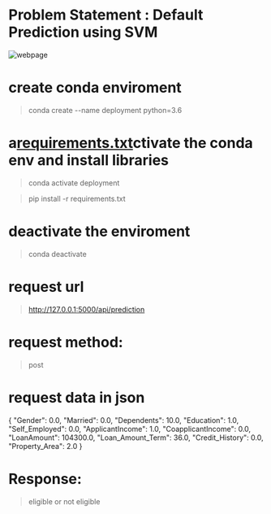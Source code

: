 # Problem Statement : Default Prediction using SVM


![webpage](/static/webpage.png?raw=True "Title") 

# create conda enviroment
> conda create --name deployment python=3.6

# a[requirements.txt](requirements.txt)ctivate the conda env and install libraries 
> conda activate deployment

> pip install -r requirements.txt 

# deactivate the enviroment
> conda deactivate 



# request url 
> http://127.0.0.1:5000/api/prediction

# request method: 
> post 


# request data in json 

{
    "Gender": 0.0,
    "Married": 0.0,
    "Dependents": 10.0,
    "Education": 1.0,
    "Self_Employed": 0.0,
    "ApplicantIncome": 1.0,
    "CoapplicantIncome": 0.0,
    "LoanAmount": 104300.0,
    "Loan_Amount_Term": 36.0,
    "Credit_History": 0.0,
    "Property_Area": 2.0
}

# Response:

> eligible or not eligible
